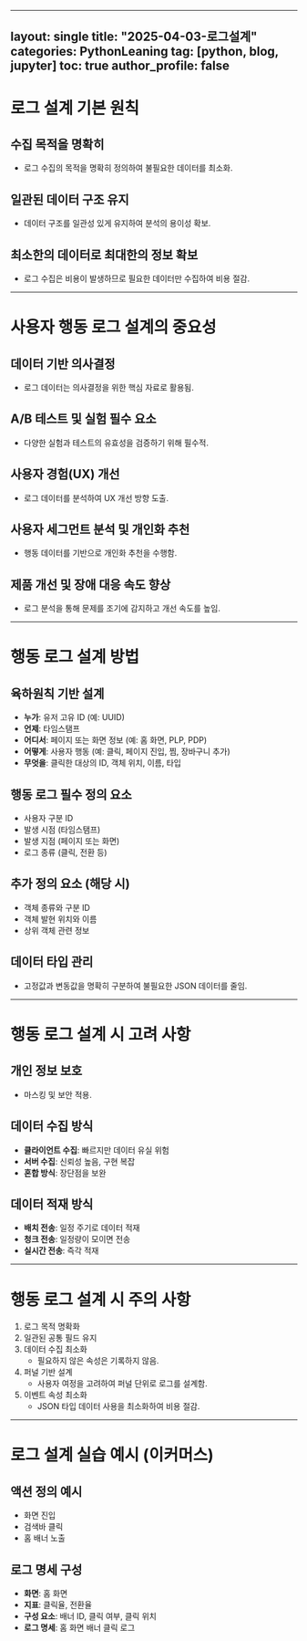 
---
layout: single
title:  "2025-04-03-로그설계"
categories: PythonLeaning
tag: [python, blog, jupyter]
toc: true
author_profile: false
---

<head>
  <style>
    table.dataframe {
      white-space: normal;
      width: 100%;
      height: 240px;
      display: block;
      overflow: auto;
      font-family: Arial, sans-serif;
      font-size: 0.9rem;
      line-height: 20px;
      text-align: center;
      border: 0px !important;
    }

    table.dataframe th {
      text-align: center;
      font-weight: bold;
      padding: 8px;
    }

    table.dataframe td {
      text-align: center;
      padding: 8px;
    }

    table.dataframe tr:hover {
      background: #b8d1f3; 
    }

    .output_prompt {
      overflow: auto;
      font-size: 0.9rem;
      line-height: 1.45;
      border-radius: 0.3rem;
      -webkit-overflow-scrolling: touch;
      padding: 0.8rem;
      margin-top: 0;
      margin-bottom: 15px;
      font: 1rem Consolas, "Liberation Mono", Menlo, Courier, monospace;
      color: $code-text-color;
      border: solid 1px $border-color;
      border-radius: 0.3rem;
      word-break: normal;
      white-space: pre;
    }

  .dataframe tbody tr th:only-of-type {
      vertical-align: middle;
  }

  .dataframe tbody tr th {
      vertical-align: top;
  }

  .dataframe thead th {
      text-align: center !important;
      padding: 8px;
  }

  .page__content p {
      margin: 0 0 0px !important;
  }

  .page__content p > strong {
    font-size: 0.8rem !important;
  }

  </style>
</head>






# **로그 설계 기본 원칙**

## 수집 목적을 명확히
- 로그 수집의 목적을 명확히 정의하여 불필요한 데이터를 최소화.

## 일관된 데이터 구조 유지
- 데이터 구조를 일관성 있게 유지하여 분석의 용이성 확보.

## 최소한의 데이터로 최대한의 정보 확보
- 로그 수집은 비용이 발생하므로 필요한 데이터만 수집하여 비용 절감.

---

# **사용자 행동 로그 설계의 중요성**

## 데이터 기반 의사결정
- 로그 데이터는 의사결정을 위한 핵심 자료로 활용됨.

## A/B 테스트 및 실험 필수 요소
- 다양한 실험과 테스트의 유효성을 검증하기 위해 필수적.

## 사용자 경험(UX) 개선
- 로그 데이터를 분석하여 UX 개선 방향 도출.

## 사용자 세그먼트 분석 및 개인화 추천
- 행동 데이터를 기반으로 개인화 추천을 수행함.

## 제품 개선 및 장애 대응 속도 향상
- 로그 분석을 통해 문제를 조기에 감지하고 개선 속도를 높임.

---

# 행동 로그 설계 방법

## 육하원칙 기반 설계
- **누가**: 유저 고유 ID (예: UUID)
- **언제**: 타임스탬프
- **어디서**: 페이지 또는 화면 정보 (예: 홈 화면, PLP, PDP)
- **어떻게**: 사용자 행동 (예: 클릭, 페이지 진입, 찜, 장바구니 추가)
- **무엇을**: 클릭한 대상의 ID, 객체 위치, 이름, 타입

## 행동 로그 필수 정의 요소
- 사용자 구분 ID
- 발생 시점 (타임스탬프)
- 발생 지점 (페이지 또는 화면)
- 로그 종류 (클릭, 전환 등)

## 추가 정의 요소 (해당 시)
- 객체 종류와 구분 ID
- 객체 발현 위치와 이름
- 상위 객체 관련 정보

## 데이터 타입 관리
- 고정값과 변동값을 명확히 구분하여 불필요한 JSON 데이터를 줄임.

---

# **행동 로그 설계 시 고려 사항**

## 개인 정보 보호
- 마스킹 및 보안 적용.

## 데이터 수집 방식
- **클라이언트 수집**: 빠르지만 데이터 유실 위험
- **서버 수집**: 신뢰성 높음, 구현 복잡
- **혼합 방식**: 장단점을 보완

## 데이터 적재 방식
- **배치 전송**: 일정 주기로 데이터 적재
- **청크 전송**: 일정량이 모이면 전송
- **실시간 전송**: 즉각 적재

---

# **행동 로그 설계 시 주의 사항**

1. 로그 목적 명확화
2. 일관된 공통 필드 유지
3. 데이터 수집 최소화
   - 필요하지 않은 속성은 기록하지 않음.
4. 퍼널 기반 설계
   - 사용자 여정을 고려하여 퍼널 단위로 로그를 설계함.
5. 이벤트 속성 최소화
   - JSON 타입 데이터 사용을 최소화하여 비용 절감.

---

# **로그 설계 실습 예시 (이커머스)**

## 액션 정의 예시
- 화면 진입
- 검색바 클릭
- 홈 배너 노출

## 로그 명세 구성
- **화면**: 홈 화면
- **지표**: 클릭율, 전환율
- **구성 요소**: 배너 ID, 클릭 여부, 클릭 위치
- **로그 명세**: 홈 화면 배너 클릭 로그
